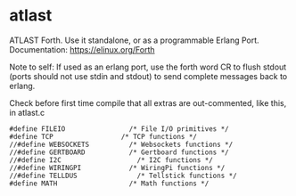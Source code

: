 # atlast
ATLAST Forth. Use it standalone, or as a programmable Erlang Port. Documentation: https://elinux.org/Forth

Note to self: If used as an erlang port, use the forth word CR to flush stdout (ports should not use stdin and stdout) to send complete messages back to erlang.

Check before first time compile that all extras are out-commented, like this, in atlast.c

	#define FILEIO			      /* File I/O primitives */
	#define TCP		      		/* TCP functions */
	//#define WEBSOCKETS          /* Websockets functions */
	//#define GERTBOARD		      /* Gertboard functions */
	//#define I2C					/* I2C functions */
	//#define WIRINGPI			  /* WiringPi functions */
	//#define TELLDUS          		/* Tellstick functions */
	#define MATH			      /* Math functions */

